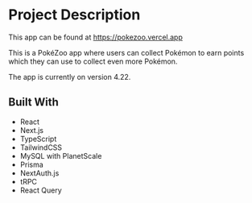 # Project Description

This app can be found at https://pokezoo.vercel.app

This is a PokéZoo app where users can collect Pokémon to earn points which they can use to collect even more Pokémon.

The app is currently on version 4.22.

## Built With

- React
- Next.js
- TypeScript
- TailwindCSS
- MySQL with PlanetScale
- Prisma
- NextAuth.js
- tRPC
- React Query
